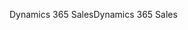 <span data-ttu-id="c0812-101">Dynamics 365 Sales</span><span class="sxs-lookup"><span data-stu-id="c0812-101">Dynamics 365 Sales</span></span>
